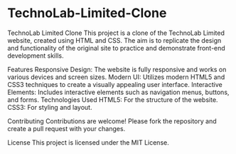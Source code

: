 # TechnoLab-Limited-Clone


TechnoLab Limited Clone
This project is a clone of the TechnoLab Limited website, created using HTML and CSS. The aim is to replicate the design and functionality of the original site to practice and demonstrate front-end development skills.

Features
Responsive Design: The website is fully responsive and works on various devices and screen sizes.
Modern UI: Utilizes modern HTML5 and CSS3 techniques to create a visually appealing user interface.
Interactive Elements: Includes interactive elements such as navigation menus, buttons, and forms.
Technologies Used
HTML5: For the structure of the website.
CSS3: For styling and layout.

Contributing
Contributions are welcome! Please fork the repository and create a pull request with your changes.

License
This project is licensed under the MIT License.
